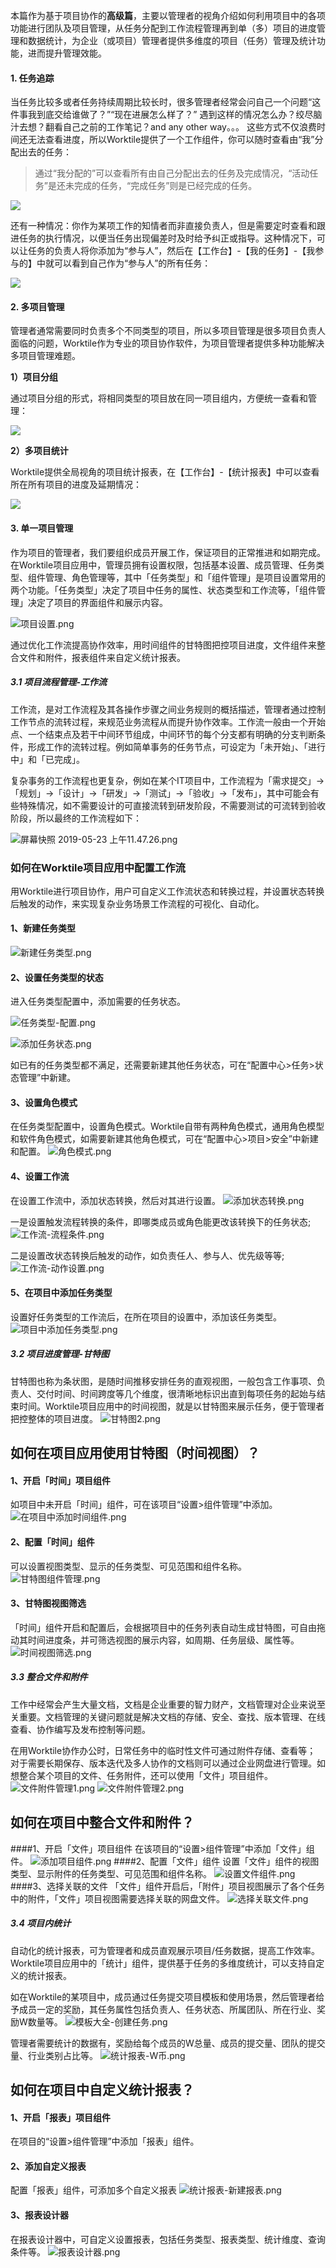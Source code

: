 本篇作为基于项目协作的**高级篇**，主要以管理者的视角介绍如何利用项目中的各项功能进行团队及项目管理，从任务分配到工作流程管理再到单（多）项目的进度管理和数据统计，为企业（或项目）管理者提供多维度的项目（任务）管理及统计功能，进而提升管理效能。

#### 1. 任务追踪

当任务比较多或者任务持续周期比较长时，很多管理者经常会问自己一个问题“这件事我到底交给谁做了？”“现在进展怎么样了？”
遇到这样的情况怎么办？绞尽脑汁去想？翻看自己之前的工作笔记？and any other way。。。
这些方式不仅浪费时间还无法查看进度，所以Worktile提供了一个工作组件，你可以随时查看由“我”分配出去的任务：

> 通过“我分配的”可以查看所有由自己分配出去的任务及完成情况，“活动任务”是还未完成的任务，“完成任务”则是已经完成的任务。

![](/assets/项目-任务分配.png)

还有一种情况：你作为某项工作的知情者而非直接负责人，但是需要定时查看和跟进任务的执行情况，以便当任务出现偏差时及时给予纠正或指导。这种情况下，可以让任务的负责人将你添加为“参与人”，然后在【工作台】-【我的任务】-【我参与的】中就可以看到自己作为“参与人”的所有任务：

![](/assets/项目-任务参与者.png)


#### 2. 多项目管理

管理者通常需要同时负责多个不同类型的项目，所以多项目管理是很多项目负责人面临的问题，Worktile作为专业的项目协作软件，为项目管理者提供多种功能解决多项目管理难题。

**1）项目分组**

通过项目分组的形式，将相同类型的项目放在同一项目组内，方便统一查看和管理：

![](/assets/项目-项目分组.png)

**2）多项目统计**

Worktile提供全局视角的项目统计报表，在【工作台】-【统计报表】中可以查看所在所有项目的进度及延期情况：

![](/assets/项目-多项目统计.png)

#### 3. 单一项目管理


作为项目的管理者，我们要组织成员开展工作，保证项目的正常推进和如期完成。在Worktile项目应用中，管理员拥有设置权限，包括基本设置、成员管理、任务类型、组件管理、角色管理等，其中「任务类型」和「组件管理」是项目设置常用的两个功能。「任务类型」决定了项目中任务的属性、状态类型和工作流等，「组件管理」决定了项目的界面组件和展示内容。

![项目设置.png](https://wt-box.worktile.com/public/1abfbe60-5338-4a2e-905f-f3d954714ea8)

通过优化工作流提高协作效率，用时间组件的甘特图把控项目进度，文件组件来整合文件和附件，报表组件来自定义统计报表。


##### 3.1 项目流程管理-工作流
工作流，是对工作流程及其各操作步骤之间业务规则的概括描述，管理者通过控制工作节点的流转过程，来规范业务流程从而提升协作效率。工作流一般由一个开始点、一个结束点及若干中间环节组成，中间环节的每个分支都有明确的分支判断条件，形成工作的流转过程。例如简单事务的任务节点，可设定为「未开始」、「进行中」和「已完成」。

复杂事务的工作流程也更复杂，例如在某个IT项目中，工作流程为「需求提交」→「规划」→「设计」→「研发」→「测试」→「验收」→「发布」，其中可能会有些特殊情况，如不需要设计的可直接流转到研发阶段，不需要测试的可流转到验收阶段，所以最终的工作流程如下：

![屏幕快照 2019-05-23 上午11.47.26.png](https://wt-box.worktile.com/public/247b766f-2b36-4729-afb7-913428b8bf42)

### 如何在Worktile项目应用中配置工作流
用Worktile进行项目协作，用户可自定义工作流状态和转换过程，并设置状态转换后触发的动作，来实现复杂业务场景工作流程的可视化、自动化。

####  **1、新建任务类型** 

![新建任务类型.png](https://wt-box.worktile.com/public/7ba9006c-48cb-44c7-81c6-0ae401fd7196)

####  **2、设置任务类型的状态** 
进入任务类型配置中，添加需要的任务状态。

![任务类型-配置.png](https://wt-box.worktile.com/public/2a414216-a37b-42dd-8ece-c0b36e679c3d)

![添加任务状态.png](https://wt-box.worktile.com/public/9fb554af-e79f-4d8f-93f4-1bc9c3ea1240)

如已有的任务类型都不满足，还需要新建其他任务状态，可在“配置中心>任务>状态管理”中新建。


####  **3、设置角色模式** 

在任务类型配置中，设置角色模式。Worktile自带有两种角色模式，通用角色模型和软件角色模式，如需要新建其他角色模式，可在“配置中心>项目>安全”中新建和配置。
![角色模式.png](https://wt-box.worktile.com/public/ebfc5200-b991-44ce-8884-5bbb4fbc0de3)


####  **4、设置工作流** 
在设置工作流中，添加状态转换，然后对其进行设置。
![添加状态转换.png](https://wt-box.worktile.com/public/6412ff37-1305-4916-8a20-b880742e13a2)

一是设置触发流程转换的条件，即哪类成员或角色能更改该转换下的任务状态;
![工作流-流程条件.png](https://wt-box.worktile.com/public/207a8273-ba8a-4ff7-98f0-66055a4d1f0f)

二是设置改状态转换后触发的动作，如负责任人、参与人、优先级等等;
![工作流-动作设置.png](https://wt-box.worktile.com/public/1fbaee50-fed4-475c-ba85-025c66dd0614)

####  **5、在项目中添加任务类型** 
设置好任务类型的工作流后，在所在项目的设置中，添加该任务类型。
![项目中添加任务类型.png](https://wt-box.worktile.com/public/a92079b0-516c-42ae-8cd9-5b4dc17bad84)


##### 3.2 项目进度管理-甘特图
甘特图也称为条状图，是随时间推移安排任务的直观视图，一般包含工作事项、负责人、交付时间、时间跨度等几个维度，很清晰地标识出直到每项任务的起始与结束时间。Worktile项目应用中的时间视图，就是以甘特图来展示任务，便于管理者把控整体的项目进度。
![甘特图2.png](https://wt-box.worktile.com/public/a53537bf-cef4-4653-89eb-41ed9c1b41ea)

## 如何在项目应用使用甘特图（时间视图）？
#### 1、开启「时间」项目组件
如项目中未开启「时间」组件，可在该项目“设置>组件管理”中添加。
![在项目中添加时间组件.png](https://wt-box.worktile.com/public/fdeeb9fd-a6ee-4abf-9049-691fa4271e88)
#### 2、配置「时间」组件
可以设置视图类型、显示的任务类型、可见范围和组件名称。
![甘特图组件管理.png](https://wt-box.worktile.com/public/3ab01c37-db9a-4c48-b5cf-cd514460e36c)
#### 3、甘特图视图筛选
「时间」组件开启和配置后，会根据项目中的任务列表自动生成甘特图，可自由拖动其时间进度条，并可筛选视图的展示内容，如周期、任务层级、属性等。
![时间视图筛选.png](https://wt-box.worktile.com/public/a8ec95fc-39a9-4c05-be10-55c24857cef9)

##### 3.3 整合文件和附件
工作中经常会产生大量文档，文档是企业重要的智力财产，文档管理对企业来说至关重要。文档管理的关键问题就是解决文档的存储、安全、查找、版本管理、在线查看、协作编写及发布控制等问题。

在用Worktile协作办公时，日常任务中的临时性文件可通过附件存储、查看等； 对于需要长期保存、版本迭代及多人协作的文档则可以通过企业网盘进行管理。如想整合某个项目的文件、任务附件，还可以使用「文件」项目组件。
![文件附件管理1.png](https://wt-box.worktile.com/public/403a8603-c127-49db-b9f3-a39164944cd1)
![文件附件管理2.png](https://wt-box.worktile.com/public/5b0d950d-5705-4ca8-b4f1-78b71324ff71)
## 如何在项目中整合文件和附件？
####1、开启「文件」项目组件
在该项目的“设置>组件管理”中添加「文件」组件。
![添加项目组件.png](https://wt-box.worktile.com/public/1c5cd3fd-8053-4ca5-89fa-ec4779d21ab3)
####2、配置「文件」组件
设置「文件」组件的视图类型、显示附件的任务类型、可见范围和组件名称。
![设置文件组件.png](https://wt-box.worktile.com/public/b08f0e46-8400-42d0-8215-ae93fbc8ca73)
####3、选择关联的文件
「文件」组件开启后，「附件」项目视图展示了各个任务中的附件，「文件」项目视图需要选择关联的网盘文件。
![选择关联文件.png](https://wt-box.worktile.com/public/1f6e5e77-87b2-4839-89b2-a7b281bbfa10)

##### 3.4 项目内统计
自动化的统计报表，可为管理者和成员直观展示项目/任务数据，提高工作效率。Worktile项目应用中的「统计」组件，提供基于任务的多维度统计，可以支持自定义的统计报表。

如在Worktile的某项目中，成员通过任务提交项目模板和使用场景，然后管理者给予成员一定的奖励，其任务属性包括负责人、任务状态、所属团队、所在行业、奖励W数量等。
![模板大全-创建任务.png](https://wt-box.worktile.com/public/ccb09ae2-5739-4bdd-bb3f-d8c74ed8b315)

管理者需要统计的数据有，奖励给每个成员的W总量、成员的提交量、团队的提交量、行业类别占比等。
![统计报表-W币.png](https://wt-box.worktile.com/public/5536a167-456b-423a-8468-764c99aa27e7)

## 如何在项目中自定义统计报表？
#### 1、开启「报表」项目组件
在项目的“设置>组件管理”中添加「报表」组件。
#### 2、添加自定义报表
配置「报表」组件，可添加多个自定义报表
![统计报表-新建报表.png](https://wt-box.worktile.com/public/6fcd64b0-0392-40e1-8bcc-e0192858600a)
#### 3、报表设计器
在报表设计器中，可自定义设置报表，包括任务类型、报表类型、统计维度、查询条件等。
![报表设计器.png](https://wt-box.worktile.com/public/7bb028f4-4477-4391-a56a-5e7354bb9aff)

 